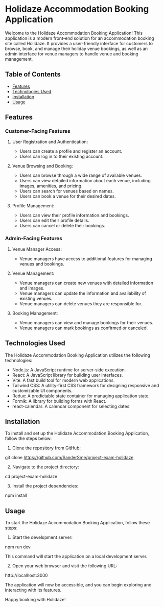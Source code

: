 # Holidaze Accommodation Booking Application

Welcome to the Holidaze Accommodation Booking Application! This application is a modern front-end solution for an accommodation booking site called Holidaze. It provides a user-friendly interface for customers to browse, book, and manage their holiday venue bookings, as well as an admin interface for venue managers to handle venue and booking management.

## Table of Contents

- [Features](#features)
- [Technologies Used](#technologies-used)
- [Installation](#installation)
- [Usage](#usage)

## Features

### Customer-Facing Features

1. User Registration and Authentication:
   - Users can create a profile and register an account.
   - Users can log in to their existing account.

2. Venue Browsing and Booking:
   - Users can browse through a wide range of available venues.
   - Users can view detailed information about each venue, including images, amenities, and pricing.
   - Users can search for venues based on names.
   - Users can book a venue for their desired dates.

3. Profile Management:
   - Users can view their profile information and bookings.
   - Users can edit their profile details.
   - Users can cancel or delete their bookings.

### Admin-Facing Features

1. Venue Manager Access:
   - Venue managers have access to additional features for managing venues and bookings.

2. Venue Management:
   - Venue managers can create new venues with detailed information and images.
   - Venue managers can update the information and availability of existing venues.
   - Venue managers can delete venues they are responsible for.

3. Booking Management:
   - Venue managers can view and manage bookings for their venues.
   - Venue managers can mark bookings as confirmed or canceled.

## Technologies Used

The Holidaze Accommodation Booking Application utilizes the following technologies:

- Node.js: A JavaScript runtime for server-side execution.
- React: A JavaScript library for building user interfaces.
- Vite: A fast build tool for modern web applications.
- Tailwind CSS: A utility-first CSS framework for designing responsive and customizable UI components.
- Redux: A predictable state container for managing application state.
- Formik: A library for building forms with React.
- react-calendar: A calendar component for selecting dates.


## Installation

To install and set up the Holidaze Accommodation Booking Application, follow the steps below:

1. Clone the repository from GitHub:

git clone https://github.com/SanderSme/project-exam-holidaze


2. Navigate to the project directory:

cd project-exam-holidaze


3. Install the project dependencies:

npm install


## Usage

To start the Holidaze Accommodation Booking Application, follow these steps:

1. Start the development server:

npm run dev


This command will start the application on a local development server.

2. Open your web browser and visit the following URL:

http://localhost:3000


The application will now be accessible, and you can begin exploring and interacting with its features.

Happy booking with Holidaze!
